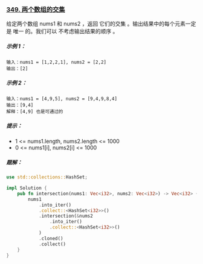 ### [349. 两个数组的交集](https://leetcode.cn/problems/intersection-of-two-arrays/)
给定两个数组 nums1 和 nums2 ，返回 它们的交集 。输出结果中的每个元素一定是 唯一 的。我们可以 不考虑输出结果的顺序 。



##### 示例 1：
```
输入：nums1 = [1,2,2,1], nums2 = [2,2]
输出：[2]
```

##### 示例 2：
```
输入：nums1 = [4,9,5], nums2 = [9,4,9,8,4]
输出：[9,4]
解释：[4,9] 也是可通过的
```

##### 提示：
- 1 <= nums1.length, nums2.length <= 1000
- 0 <= nums1[i], nums2[i] <= 1000

##### 题解：
```rust
use std::collections::HashSet;

impl Solution {
    pub fn intersection(nums1: Vec<i32>, nums2: Vec<i32>) -> Vec<i32> {
        nums1
            .into_iter()
            .collect::<HashSet<i32>>()
            .intersection(&nums2
                .into_iter()
                .collect::<HashSet<i32>>()
            )
            .cloned()
            .collect()
    }
}
```
